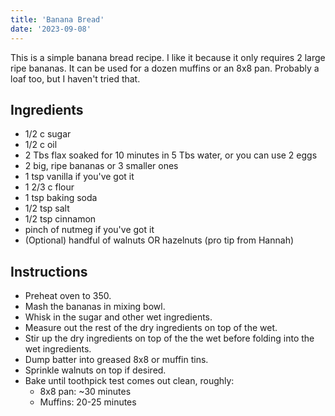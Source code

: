```yaml
---
title: 'Banana Bread'
date: '2023-09-08'
---
```


This is a simple banana bread recipe. I like it because it only requires 2 large ripe bananas. It can be used for a dozen muffins or an 8x8 pan. Probably a loaf too, but I haven't tried that.

## Ingredients
- 1/2 c sugar
- 1/2 c oil
- 2 Tbs flax soaked for 10 minutes in 5 Tbs water, or you can use 2 eggs
- 2 big, ripe bananas or 3 smaller ones
- 1 tsp vanilla if you've got it
- 1 2/3 c flour
- 1 tsp baking soda
- 1/2 tsp salt
- 1/2 tsp cinnamon
- pinch of nutmeg if you've got it
- (Optional) handful of walnuts OR hazelnuts (pro tip from Hannah)

## Instructions
- Preheat oven to 350.
- Mash the bananas in mixing bowl.
- Whisk in the sugar and other wet ingredients.
- Measure out the rest of the dry ingredients on top of the wet.
- Stir up the dry ingredients on top of the the wet before folding into the wet ingredients.
- Dump batter into greased 8x8 or muffin tins.
- Sprinkle walnuts on top if desired.
- Bake until toothpick test comes out clean, roughly:
  - 8x8 pan: ~30 minutes
  - Muffins: 20-25 minutes
